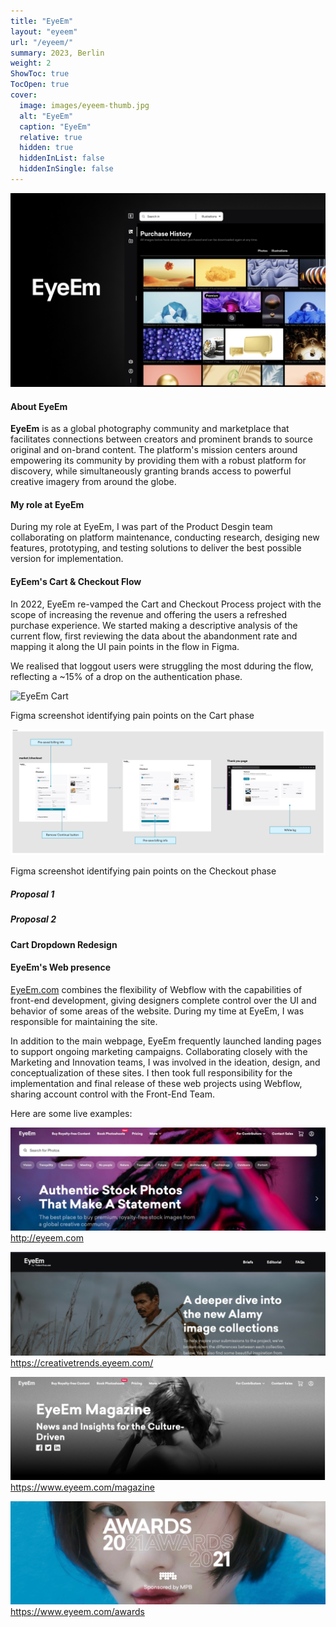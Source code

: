 ```yaml
---
title: "EyeEm"
layout: "eyeem"
url: "/eyeem/"
summary: 2023, Berlin
weight: 2
ShowToc: true
TocOpen: true
cover:
  image: images/eyeem-thumb.jpg
  alt: "EyeEm"
  caption: "EyeEm"
  relative: true
  hidden: true
  hiddenInList: false
  hiddenInSingle: false
---
```


![EyeEm](images/eyeem-thumb.jpg)

#### About EyeEm

**EyeEm** is as a global photography community and marketplace that facilitates connections between creators and prominent brands to source original and on-brand content. The platform's mission centers around empowering its community by providing them with a robust platform for discovery, while simultaneously granting brands access to powerful creative imagery from around the globe.

#### My role at EyeEm

During my role at EyeEm, I was part of the Product Desgin team collaborating on platform maintenance, conducting research, desiging new features, prototyping, and testing solutions to deliver the best possible version for implementation.

#### EyEem's Cart & Checkout Flow

In 2022, EyeEm re-vamped the Cart and Checkout Process project with the scope of increasing the revenue and offering the users a refreshed purchase experience. We started making a descriptive analysis of the current flow, first reviewing the data about the abandonment rate and mapping it along the UI pain points in the flow in Figma.

We realised that loggout users were struggling the most dduring the flow, reflecting a ~15% of a drop on the authentication phase.

![EyeEm Cart](images/cart-phase.png)

<p class="photo-footnote">Figma screenshot identifying pain points on the Cart phase</p>

![EyeEm Checkout](images/checkout-phase.png)

<p class="photo-footnote">Figma screenshot identifying pain points on the Checkout phase</p>

##### Proposal 1

##### Proposal 2

#### Cart Dropdown Redesign

#### EyeEm's Web presence

<a href="http://eyeem.com" target="_blank">EyeEm.com</a> combines the flexibility of Webflow with the capabilities of front-end development, giving designers complete control over the UI and behavior of some areas of the website. During my time at EyeEm, I was responsible for maintaining the site.

In addition to the main webpage, EyeEm frequently launched landing pages to support ongoing marketing campaigns. Collaborating closely with the Marketing and Innovation teams, I was involved in the ideation, design, and conceptualization of these sites. I then took full responsibility for the implementation and final release of these web projects using Webflow, sharing account control with the Front-End Team.

Here are some live examples:

![EyeEm Web](images/eyeem-web.jpg)
http://eyeem.com

![EyeEm Web](images/eyeem-creative-trends.jpg)
https://creativetrends.eyeem.com/

![EyeEm Web](images/eyeem-magazine.jpg)
https://www.eyeem.com/magazine

![EyeEm Web](images/eyeem-awards.jpg)
https://www.eyeem.com/awards
